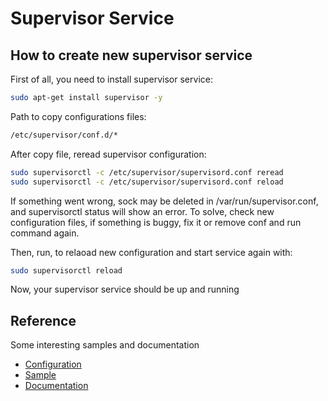 # Supervisor Service

## How to create new supervisor service

First of all, you need to install supervisor service:

```bash
sudo apt-get install supervisor -y
```

Path to copy configurations files:

```bash
/etc/supervisor/conf.d/*
```

After copy file, reread supervisor configuration:

```bash
sudo supervisorctl -c /etc/supervisor/supervisord.conf reread
sudo supervisorctl -c /etc/supervisor/supervisord.conf reload
```

If something went wrong, sock may be deleted in /var/run/supervisor.conf, and supervisorctl status will show an error. To solve, check new configuration files, if something is buggy, fix it or remove conf and run command again.

Then, run, to relaoad new configuration and start service again with:

```bash
sudo supervisorctl reload
```

Now, your supervisor service should be up and running

## Reference

Some interesting samples and documentation

- [Configuration](http://supervisord.org/configuration.html)
- [Sample](https://gist.github.com/didip/802561)
- [Documentation](https://gist.github.com/tsabat/1528270)
